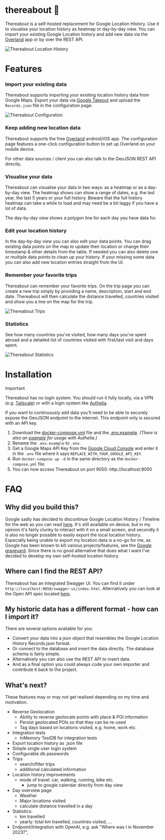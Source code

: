 # thereabout 📍
Thereabout is a self-hosted replacement for Google Location History. Use it to visualise your location history as
heatmap or day-by-day view. You can import your existing Google Location history and add new data via the [Overland](https://overland.p3k.app/) app or by
over the REST API.

![Thereabout Location History](/documentation/img/v7_main.png)

# Features

### Import your existing data
Thereabout supports importing your existing location history data from Google Maps. Export your data via
[Google Takeout](https://takeout.google.com) and upload the `Records.json` file in the configuration page.

![Thereabout Configuration](/documentation/img/v7_config.png)

### Keep adding new location data
Thereabout supports the free [Overland](https://overland.p3k.app/) android/iOS app. The configuration page features a
one-click configuration button to set up Overland on your mobile device. 

For other data sources / client you can also talk to the GeoJSON REST API directly.

### Visualise your data
Thereabout can visualise your data in two ways: as a heatmap or as a day-by-day view. The heatmap shows can show a range
of dates, e.g. the last year, the last 5 years or your full history. Beware that the full history heatmap can take a while to load
and may need be a bit laggy if you have a lot of data.

The day-by-day view shows a polygon line for each day you have data for. 

### Edit your location history
In the day-by-day view you can also edit your data points.
You can drag existing data points on the map to update their location or change their timestamp & other details from the table.
If needed you can also delete one or multiple data points to clean up your history. If your missing some data you can also
add new location entries straight from the UI.

### Remember your favorite trips
Thereabout can remember your favorite trips. On the trip page you can create a new trip simply by providing a name, description, start and end date.
Thereabout will then calculate the distance travelled, countries visited and show you a line on the map for the trip.

![Thereabout Trips](/documentation/img/v7_trips.png)

### Statistics
See how many countries you've visited, how many days you've spent abroad and a detailed list of countries visited with first/last visit and days spent.

![Thereabout Statistics](/documentation/img/v7_statistics.png)

# Installation

> [!IMPORTANT]  
> Thereabout has no login system. You should run it fully locally, via a VPN (e.g. [Tailscale](https://tailscale.com/)) 
> or with a login system like [Authelia](https://www.authelia.com/).
> 
> If you want to continuously add data you'll need to be able to securely expose the GeoJSON endpoint to the internet.
> This endpoint only is secured with an API key.

1. Download the [docker-compose.yml](https://github.com/aerobless/thereabout/blob/main/docker-compose.yaml) file and the 
[.env.example](https://github.com/aerobless/thereabout/blob/main/.env.example). *(There is also an [example](https://github.com/aerobless/thereabout/blob/main/docker-compose-authelia.yaml) for usage with Authelia.)*
2. Rename the `.env.example` to `.env`.
3. Get a Google Maps API Key from the [Google Cloud Console](https://console.cloud.google.com/apis/library/maps-backend.googleapis.com)
and enter it in the `.env` file  where it says `REPLACE_WITH_YOUR_GOOGLE_API_KEY`.
4. Run `docker-compose up -d` in the same directory as the `docker-compose.yml` file.
5. You can now access Thereabout on port 9050: http://localhost:9050

# FAQ

## Why did you build this?
Google sadly has decided to discontinue Google Location History / Timeline for the web as you can read [here](https://support.google.com/maps/answer/14169818?visit_id=638499772171143198-2056154066&p=maps_odlh&rd=1). 
It's still available on device, but in my opinion it's fairly clunky to interact with it on a small screen, 
and secondly it is also no longer possible to easily export the local location history. Especially being unable to 
export my location data is a no-go for me, as Google has been known to kill various projects/features, see the [Google graveyard](https://killedbygoogle.com/). 
Since there is no good alternative that does what I want I've decided to develop my own self-hosted location history.

## Where can I find the REST API?
Thereabout has an integrated Swagger UI. You can find it under `http://localhost:9050/swagger-ui/index.html`.
Alternatively you can look at the Open API spec located [here](https://github.com/aerobless/thereabout/blob/main/backend/src/main/resources/thereabout.openapi.yaml).

## My historic data has a different format - how can I import it?
There are several options available for you:
- Convert your data into a json object that resembles the Google Location History Records.json format.
- Or connect to the database and insert the data directly. The database schema is fairly simple.
- Alternatively you can also use the REST API to insert data.
- And as a final option you could always code your own importer and contribute it back to the project.

## What's next?
These features may or may not get realised depending on my time and motivation.
+ Reverse Geolocation
  + Ability to reverse geolocate points with place & POI information
  + Persist geolocated POIs so that they can be re-used
  + Tag days based on locations visited, e.g. home, work etc.
+ Integration tests
  + InMemory TestDB for integration tests
+ Export location history as .json file
+ Simple single user login system
+ Configurable db passwords
+ Trips
  + search/filter trips
  + additional calculated information
+ Location history improvements
  + mode of travel: car, walking, running, bike etc.
    + jump to google calendar directly from day view
+ Day overview page
  + Weather
  + Major locations visited
  + calculate distance travelled in a day
+ Statistics:
  + km travelled
  + yearly: total km travelled, countries visited, ...
+ Endpoint/Integration with OpenAI, e.g. ask "Where was I in November 2023?",
